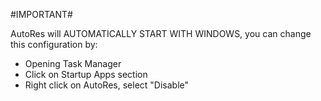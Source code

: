 #IMPORTANT#

AutoRes will AUTOMATICALLY START WITH WINDOWS, you can change this configuration by:

- Opening Task Manager
- Click on Startup Apps section
- Right click on AutoRes, select "Disable"
